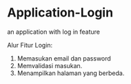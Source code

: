 # Application-Login
an application with log in feature

Alur Fitur Login:
1. Memasukan email dan password
2. Memvalidasi masukan.
3. Menampilkan halaman yang berbeda.
